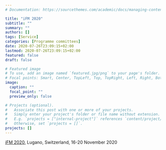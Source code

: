 ```yaml
---
# Documentation: https://sourcethemes.com/academic/docs/managing-content/

title: "iFM 2020"
subtitle: ""
summary: ""
authors: []
tags: [Service]
categories: [Programme committees]
date: 2020-07-26T23:09:15+02:00
lastmod: 2020-07-26T23:09:15+02:00
featured: false
draft: false

# Featured image
# To use, add an image named `featured.jpg/png` to your page's folder.
# Focal points: Smart, Center, TopLeft, Top, TopRight, Left, Right, BottomLeft, Bottom, BottomRight.
image:
  caption: ""
  focal_point: ""
  preview_only: false

# Projects (optional).
#   Associate this post with one or more of your projects.
#   Simply enter your project's folder or file name without extension.
#   E.g. `projects = ["internal-project"]` references `content/project/deep-learning/index.md`.
#   Otherwise, set `projects = []`.
projects: []
---
```

[iFM 2020](https://ifm20.si.usi.ch/), Lugano, Switzerland, 16-20 November 2020
